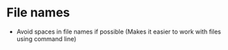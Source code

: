 # File names

* Avoid spaces in file names if possible (Makes it easier to work with files using command line)
